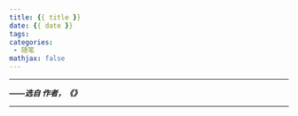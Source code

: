 ```yaml
---
title: {{ title }}
date: {{ date }}
tags:
categories:
 - 随笔
mathjax: false
---
```


---
***——选自 作者，《》***

<!-- more -->

---

